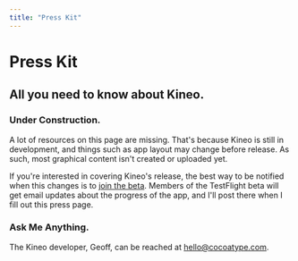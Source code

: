 ```yaml
---
title: "Press Kit"
---
```


# Press Kit
## All you need to know about Kineo.

### Under Construction.
A lot of resources on this page are missing. That's because Kineo is still in development, and things such as app layout may change before release. As such, most graphical content isn't created or uploaded yet.

If you're interested in covering Kineo's release, the best way to be notified when this changes is to [join the beta](/beta). Members of the TestFlight beta will get email updates about the progress of the app, and I'll post there when I fill out this press page.

### Ask Me Anything.
The Kineo developer, Geoff, can be reached at [hello@cocoatype.com](hello@cocoatype.com).